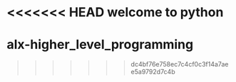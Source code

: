 <<<<<<< HEAD
welcome to python
=======
# alx-higher_level_programming
>>>>>>> dc4bf76e758ec7c4cf0c3f14a7aee5a9792d7c4b
